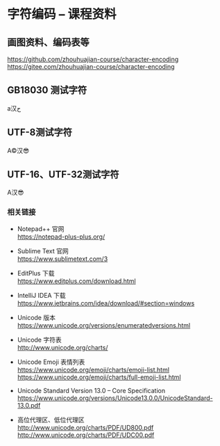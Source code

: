 # 字符编码 – 课程资料

## 画图资料、编码表等

https://github.com/zhouhuajian-course/character-encoding  
https://gitee.com/zhouhuajian-course/character-encoding

## GB18030 测试字符

a汉ح

## UTF-8测试字符

A©汉😎

## UTF-16、UTF-32测试字符

A汉😎

### 相关链接

+ Notepad++ 官网  
  https://notepad-plus-plus.org/

+ Sublime Text 官网  
  https://www.sublimetext.com/3

+ EditPlus 下载  
  https://www.editplus.com/download.html

+ IntelliJ IDEA 下载  
  https://www.jetbrains.com/idea/download/#section=windows

+ Unicode 版本  
  https://www.unicode.org/versions/enumeratedversions.html

+ Unicode 字符表  
  http://www.unicode.org/charts/

+ Unicode Emoji 表情列表  
  https://www.unicode.org/emoji/charts/emoji-list.html  
  https://www.unicode.org/emoji/charts/full-emoji-list.html

+ Unicode Standard Version 13.0 – Core Specification  
  https://www.unicode.org/versions/Unicode13.0.0/UnicodeStandard-13.0.pdf

+ 高位代理区、低位代理区  
  http://www.unicode.org/charts/PDF/UD800.pdf  
  http://www.unicode.org/charts/PDF/UDC00.pdf

